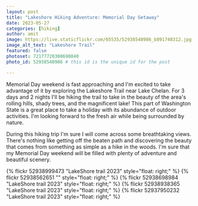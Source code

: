 ```yaml
---
layout: post
title: "Lakeshore Hiking Adventure: Memorial Day Getaway"
date: 2023-05-27
categories: [hiking]
author: amit
image: https://live.staticflickr.com/65535/52938548986_b891748312.jpg
image_alt_text: "Lakeshore Trail"
featured: false
photoset: 72177720308690840
photo_id: 52938548986 # this id is the unique id for the post

---
```



Memorial Day weekend is fast approaching and I'm excited to take advantage of it by exploring the Lakeshore Trail near Lake Chelan. For 3 days and 2 nights I'll be hiking the trail to take in the beauty of the area's rolling hills, shady trees, and the magnificent lake! This part of Washington State is a great place to take a holiday with its abundance of outdoor activities. I'm looking forward to the fresh air while being surrounded by nature. 

During this hiking trip I'm sure I will come across some breathtaking views. There's nothing like getting off the beaten path and discovering the beauty that comes from something as simple as a hike in the woods. I'm sure that my Memorial Day weekend will be filled with plenty of adventure and beautiful scenery.

{% flickr 52938999473 "LakeShore trail 2023" style="float: right;"
 %}
{% flickr 52938562651 "" style="float: right;"
 %}
{% flickr 52938698984 "LakeShore trail 2023" style="float: right;"
 %}
{% flickr 52938938365 "LakeShore trail 2023" style="float: right;"
 %}
{% flickr 52937950232 "LakeShore trail 2023" style="float: right;"
 %}

